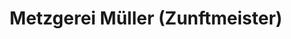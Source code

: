 ---
title: "Metzgerei Müller (Zunftmeister)"
url: /radolfzell-am-bodensee/metzgerei-mueller-zunftmeister/
shop: Metzgerei
---
